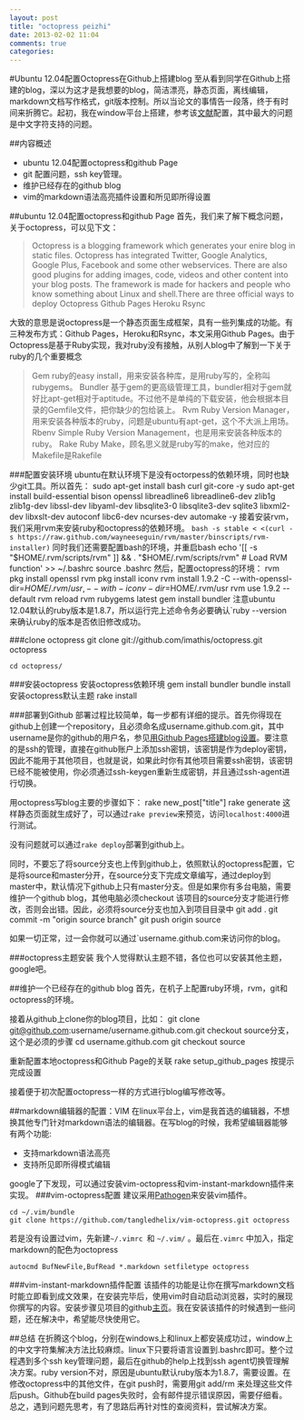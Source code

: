 ```yaml
---
layout: post
title: "octopress peizhi"
date: 2013-02-02 11:04
comments: true
categories: 
---
```

#Ubuntu 12.04配置Octopress在Github上搭建blog
  至从看到同学在Github上搭建的blog，深以为这才是我想要的blog，简洁漂亮，静态页面，离线编辑，markdown文档写作格式，git版本控制。所以当论文的事情告一段落，终于有时间来折腾它。起初，我在window平台上搭建，参考该[文献](http://shanewfx.github.com/blog/2012/02/16/bulid-blog-by-octopress/)配置，其中最大的问题是中文字符支持的问题。

##内容概述
* ubuntu 12.04配置octopress和github Page 
* git 配置问题，ssh key管理。
* 维护已经存在的github blog
* vim的markdown语法高亮插件设置和所见即所得设置

##ubuntu 12.04配置octopress和github Page 
  首先，我们来了解下概念问题，关于octopress，可以见下文：
> Octopress is a blogging framework which generates your enire blog in static files. Octopress has integrated Twitter, Google Analytics, Google Plus, Facebook and some other webservices. There are also good plugins for adding images, code, videos and other content into your blog posts. The framework is made for hackers and people who know something about Linux and shell.There are three official ways to deploy Octopress
Github Pages
Heroku
Rsync

大致的意思是说octopress是一个静态页面生成框架，具有一些列集成的功能。有三种发布方式：Github Pages，Heroku和Rsync，本文采用Github Pages。由于Octopress是基于Ruby实现，我对ruby没有接触，从别人blog中了解到一下关于ruby的几个重要概念
> Gem ruby的easy install，用来安装各种库，是用ruby写的，全称叫rubygems。
Bundler 基于gem的更高级管理工具，bundler相对于gem就好比apt-get相对于aptitude。不过他不是单纯的下载安装，他会根据本目录的Gemfile文件，把你缺少的包给装上。
Rvm Ruby Version Manager，用来安装各种版本的ruby，问题是ubuntu有apt-get，这个不大派上用场。
Rbenv Simple Ruby Version Management，也是用来安装各种版本的ruby。
Rake Ruby Make，顾名思义就是ruby写的make，他对应的Makefile是Rakefile

###配置安装环境
ubuntu在默认环境下是没有octorpess的依赖环境，同时也缺少git工具。所以首先：
	sudo apt-get install bash curl git-core -y
	sudo apt-get install build-essential bison openssl libreadline6 libreadline6-dev zlib1g zlib1g-dev libssl-dev libyaml-dev libsqlite3-0 libsqlite3-dev sqlite3 libxml2-dev libxslt-dev autoconf libc6-dev ncurses-dev automake -y
接着安装rvm，我们采用rvm来安装ruby和octopress的依赖环境。
`bash -s stable < <(curl -s https://raw.github.com/wayneeseguin/rvm/master/binscripts/rvm-installer)`
同时我们还需要配置bash的环境，并重启bash
	echo '[[ -s "$HOME/.rvm/scripts/rvm" ]] && . "$HOME/.rvm/scripts/rvm" # Load RVM function' >> ~/.bashrc
	source .bashrc
然后，配置octopress的环境：
	rvm pkg install openssl
	rvm pkg install iconv
	rvm install 1.9.2 -C --with-openssl-dir=$HOME/.rvm/usr,--with-iconv-dir=$HOME/.rvm/usr
	rvm use 1.9.2 --default
	rvm reload
	rvm rubygems latest
	gem install bundler
注意ubuntu 12.04默认的ruby版本是1.8.7，所以运行完上述命令务必要确认`ruby --version 来确认ruby的版本是否依旧修改成功。

###clone octopress
	git clone git://github.com/imathis/octopress.git octopress

	cd octopress/

###安装octopress
安装octopress依赖环境
	gem install bundler
	bundle install
安装octopress默认主题
	rake install

###部署到Github
部署过程比较简单，每一步都有详细的提示。首先你得现在github上创建一个repository，且必须命名成username.github.com.git，其中username是你的github的用户名，参见[用Github Pages搭建blog设置](http://beiyuu.com/github-pages/)。要注意的是ssh的管理，直接在github账户上添加ssh密钥，该密钥是作为deploy密钥，因此不能用于其他项目，也就是说，如果此时你有其他项目需要ssh密钥，该密钥已经不能被使用，你必须通过ssh-keygen重新生成密钥，并且通过ssh-agent进行切换。

用octopress写blog主要的步骤如下：
	rake new_post["title"]
	rake generate
这样静态页面就生成好了，可以通过`rake preview`来预览，访问`localhost:4000`进行测试。

没有问题就可以通过`rake deploy`部署到github上。

同时，不要忘了将source分支也上传到github上，依照默认的octopress配置，它是将source和master分开，在source分支下完成文章编写，通过deploy到master中，默认情况下github上只有master分支。但是如果你有多台电脑，需要维护一个github blog，其他电脑必须checkout 该项目的source分支才能进行修改，否则会出错。因此，必须将source分支也加入到项目目录中
	git add .
	git commit -m "origin source branch"
	git push origin source

如果一切正常，过一会你就可以通过`username.github.com来访问你的blog。

###octopress主题安装
我个人觉得默认主题不错，各位也可以安装其他主题，google吧。

##维护一个已经存在的github blog
首先，在机子上配置ruby环境，rvm，git和octopress的环境。

接着从github上clone你的blog项目，比如：
	git clone git@github.com:username/username.github.com.git
checkout source分支，这个是必须的步骤
	cd username.github.com
	git checkout source

重新配置本地octopress和Github Page的关联
	rake setup_github_pages
按提示完成设置

接着便于初次配置octopress一样的方式进行blog编写修改等。


##markdown编辑器的配置：VIM
   在linux平台上，vim是我首选的编辑器，不想换其他专门针对markdown语法的编辑器。在写blog的时候，我希望编辑器能够有两个功能:

* 支持markdown语法高亮
* 支持所见即所得模式编辑

google了下发现，可以通过安装vim-octopress和vim-instant-markdown插件来实现。
###vim-octopress配置
   建议采用[Pathogen](https://github.com/tpope/vim-pathogen)来安装vim插件。

	cd ~/.vim/bundle
	git clone https://github.com/tangledhelix/vim-octopress.git octopress
  若是没有设置过vim，先新建`~/.vimrc `和 `~/.vim/` 。最后在`.vimrc` 中加入，指定markdown的配色为octopress

	autocmd BufNewFile,BufRead *.markdown setfiletype octopress

###vim-instant-markdown插件配置
  该插件的功能是让你在撰写markdown文档时能立即看到成文效果，在安装完毕后，使用vim时自动启动浏览器，实时的展现你撰写的内容。安装步骤见项目的github[主页](https://github.com/suan/vim-instant-markdown)。我在安装该插件的时候遇到一些问题，还在解决中，希望能尽快使用它。

##总结
  在折腾这个blog，分别在windows上和linux上都安装成功过，window上的中文字符集解决方法比较麻烦。linux下只要将语言设置到.bashrc即可。整个过程遇到多个ssh key管理问题，最后在github的help上找到ssh agent切换管理解决方案。ruby version不对，原因是ubuntu默认ruby版本为1.8.7，需要设置。在修改octopress中的其他文件，在git push时，需要用git add/rm 来处理这些文件后push。Github在build pages失败时，会有邮件提示错误原因，需要仔细看。
  总之，遇到问题先思考，有了思路后再针对性的查阅资料，尝试解决方案。
